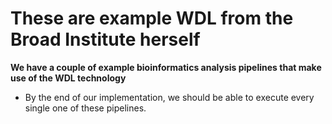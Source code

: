 # These are example WDL from the Broad Institute herself

**We have a couple of example bioinformatics analysis pipelines that make use of the WDL technology**

- By the end of our implementation, we should be able to execute every single one of these pipelines.



